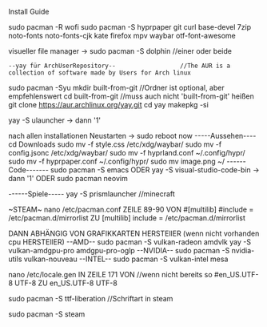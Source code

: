 
Install Guide

sudo pacman -R wofi
sudo pacman -S hyprpaper git curl base-devel 7zip noto-fonts noto-fonts-cjk kate firefox mpv waybar otf-font-awesome

visueller file manager -> sudo pacman -S dolphin    //einer oder beide

    --yay für ArchUserRepository--                  //The AUR is a collection of software made by Users for Arch linux

sudo pacman -Syu
mkdir built-from-git                            //Ordner ist optional, aber empfehlenswert 
cd built-from-git                               //muss auch nicht 'built-from-git' heißen
git clone https://aur.archlinux.org/yay.git
cd yay 
makepkg -si

yay -S ulauncher 
    \-> dann '1'
    
nach allen installationen Neustarten
     \-> sudo reboot now
-----Aussehen----
cd Downloads 
sudo mv -f style.css /etc/xdg/waybar/
sudo mv -f config.jsonc /etc/xdg/waybar/
sudo mv -f hyprland.conf ~/.config/hypr/
sudo mv -f hyprpaper.conf ~/.config/hypr/
sudo mv image.png ~/
------Code-------
sudo pacman -S emacs
ODER
yay -S visual-studio-code-bin 
    \-> dann '1'
ODER
sudo pacman neovim

------Spiele-----
yay -S prismlauncher           //minecraft

~STEAM~
nano /etc/pacman.conf
ZEILE 89-90 
VON
#[multilib]
#include = /etc/pacman.d/mirrorlist
ZU
[multilib]
include = /etc/pacman.d/mirrorlist

DANN ABHÄNGIG VON GRAFIKKARTEN HERSTEllER (wenn nicht vorhanden cpu HERSTEllER)
--AMD--
sudo pacman -S vulkan-radeon amdvlk 
yay -S vulkan-amdgpu-pro amdgpu-pro-oglp
--NVIDIA--
sudo pacman -S nvidia-utils vulkan-nouveau 
--INTEL--
sudo pacman -S vulkan-intel mesa

nano /etc/locale.gen
IN ZEILE 171 
VON                     //wenn nicht bereits so
#en_US.UTF-8 UTF-8
ZU
en_US.UTF-8 UTF-8

sudo pacman -S ttf-liberation       //Schriftart in steam

sudo pacman -S steam
